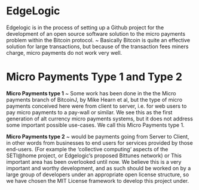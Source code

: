 EdgeLogic
===================
Edgelogic is in the process of setting up a Github project for the development of an open source software solution to the micro payments problem within the Bitcoin protocol. ~ Basically Bitcoin is quite an effective solution for large transactions, but because of the transaction fees miners charge, micro payments do not work very well.

Micro Payments Type 1 and Type 2
===================
**Micro Payments type 1** ~ Some work has been done in the the Micro payments branch of BitcoinJ, by Mike Hearn et al, but the type of micro payments conceived here were from client to server, i.e. for web users to pay micro payments to a pay-wall or similar. We see this as the first generation of alt currency micro payments systems, but it does not address some important possible use-cases. We call this Micro Payments type 1.

**Micro Payments type 2** ~ would be payments going from Server to Client, in other words from businesses to end users for services provided by those end-users. (For example the ‘collective computing‘ aspects of the SETI@home project, or Edgelogic’s proposed Bittunes network)  or This important area has been overlooked until now. We believe this is a very important and worthy development, and as such should be worked on by a large group of developers under an appropriate open license structure, so we have chosen the MIT License framework to develop this project under.
